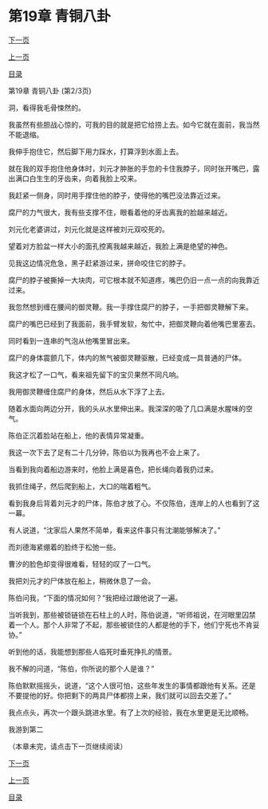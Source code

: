<h1>第19章   青铜八卦</h1>
            <div><p><a href="./56_%E7%AC%AC19%E7%AB%A0_%E9%9D%92%E9%93%9C%E5%85%AB%E5%8D%A6.md">下一页</a></p><p><a href="./54_%E7%AC%AC19%E7%AB%A0_%E9%9D%92%E9%93%9C%E5%85%AB%E5%8D%A6.md">上一页</a></p><p><a href="../">目录</a></p></div>
            <div><p>第19章   青铜八卦 (第2/3页)</p><p>洞，看得我毛骨悚然的。</p><p>我虽然有些胆战心惊的，可我的目的就是把它给捞上去。如今它就在面前，我当然不能退缩。</p><p>我伸手抱住它，然后脚下用力踩水，打算浮到水面上去。</p><p>就在我的双手抱住他身体时，刘元才肿胀的手忽的卡住我脖子，同时张开嘴巴，露出满口白生生的牙齿来，向着我脸上咬来。</p><p>我赶紧一侧身，同时用手撑住他的脖子，使得他的嘴巴没法靠近过来。</p><p>腐尸的力气很大，我有些支撑不住，眼看着他的牙齿离我的脸越来越近。</p><p>刘元化老婆讲过，刘元化就是这样被刘元双咬死的。</p><p>望着对方脸盆一样大小的面孔控离我越来越近，我脸上满是绝望的神色。</p><p>见我这边情况危急，黑子赶紧游过来，拼命咬住它的脖子。</p><p>腐尸的脖子被撕掉一大块肉，可它根本就不知道疼，嘴巴仍旧一点一点的向我靠近过来。</p><p>我忽然想到缠在腰间的御灵鞭。我一手撑住腐尸的脖子，一手把御灵鞭解下来。</p><p>腐尸的嘴巴已经到了我面前，我手臂发软，匆忙中，把御灵鞭向着他嘴巴里塞去。</p><p>同时看到一连串的气泡从他嘴里冒出来。</p><p>腐尸的身体震颤几下，体内的煞气被御灵鞭驱散，已经变成一具普通的尸体。</p><p>我这才松了一口气，看来祖先留下的宝贝果然不同凡响。</p><p>我用御灵鞭缠住腐尸的身体，然后从水下浮了上去。</p><p>随着水面向两边分开，我的头从水里伸出来。我深深的吸了几口满是水腥味的空气。</p><p>陈伯正沉着脸站在船上，他的表情异常凝重。</p><p>我这一次下去了足有二十几分钟，陈伯以为我再也不会上来了。</p><p>当看到我向着船边游来时，他脸上满是喜色，把长绳向着我扔过来。</p><p>我抓住绳子，然后爬到船上，大口的喘着粗气。</p><p>看到我身后背着刘元才的尸体，陈伯才放了心。不仅陈伯，连岸上的人也看到了这一幕。</p><p>有人说道，“沈家后人果然不简单，看来这件事只有沈潮能够解决了。”</p><p>而刘德海紧绷着的脸终于松弛一些。</p><p>曹汐的脸色却变得很难看，轻轻的叹了一口气。</p><p>我把刘元才的尸体放在船上，稍微休息了一会。</p><p>陈伯问我，“下面的情况如何？”我把经过跟他说了一遍。</p><p>当听我到，那些被锁链锁在石柱上的人时，陈伯说道，“听师祖说，在河眼里囚禁着一个人。那个人非常了不起，那些被锁住的人都是他的手下，他们宁死也不肯妥协。”</p><p>听到他的话，我能想到那些人临死时垂死挣扎的情景。</p><p>我不解的问道，“陈伯，你所说的那个人是谁？”</p><p>陈伯默默摇摇头，说道，“这个人很可怕，这些年发生的事情都跟他有关系。还是不要提他的好。你把剩下的两具尸体都捞上来，我们就可以回去交差了。”</p><p>我点点头，再次一个跟头跳进水里。有了上次的经验，我在水里更是无比顺畅。</p><p>我游到第二</p><p>（本章未完，请点击下一页继续阅读）</p></div>
            <div><p><a href="./56_%E7%AC%AC19%E7%AB%A0_%E9%9D%92%E9%93%9C%E5%85%AB%E5%8D%A6.md">下一页</a></p><p><a href="./54_%E7%AC%AC19%E7%AB%A0_%E9%9D%92%E9%93%9C%E5%85%AB%E5%8D%A6.md">上一页</a></p><p><a href="../">目录</a></p></div>